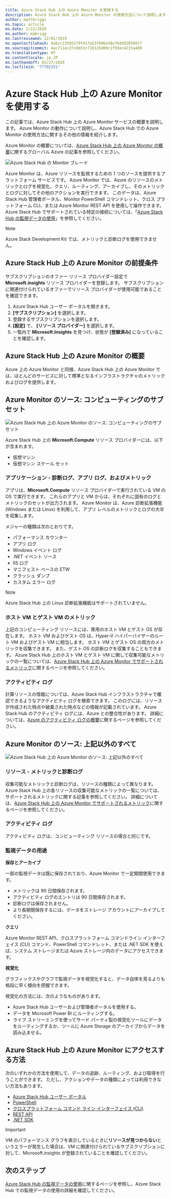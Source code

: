 ```yaml
---
title: Azure Stack Hub 上の Azure Monitor を使用する
description: Azure Stack Hub 上の Azure Monitor の使用方法について説明します。
author: mattbriggs
ms.topic: article
ms.date: 1/22/2020
ms.author: mabrigg
ms.lastreviewed: 12/01/2019
ms.openlocfilehash: 9abcc23505279f417e53f896e58e76dd9205691f
ms.sourcegitcommit: 4ac711ec37c6653c71b126d09c1f93ec4215a489
ms.translationtype: HT
ms.contentlocale: ja-JP
ms.lasthandoff: 02/27/2020
ms.locfileid: "77702331"
---
```

# <a name="use-azure-monitor-on-azure-stack-hub"></a>Azure Stack Hub 上の Azure Monitor を使用する

この記事では、Azure Stack Hub 上の Azure Monitor サービスの概要を説明します。 Azure Monitor の動作について説明し、Azure Stack Hub での Azure Monitor の使用方法に関するその他の情報を紹介します。 

Azure Monitor の概要については、[Azure Stack Hub 上の Azure Monitor の概要](https://docs.microsoft.com/azure/monitoring-and-diagnostics/monitoring-get-started)に関するグローバル Azure の記事を参照してください。

![Azure Stack Hub の Monitor ブレード](./media/azure-stack-metrics-azure-data/azs-monitor.png)

Azure Monitor は、Azure リソースを監視するための 1 つのソースを提供するプラットフォーム サービスです。 Azure Monitor では、Azure のリソースのメトリックとログを視覚化、クエリ、ルーティング、アーカイブし、そのメトリックとログに対してその他のアクションを実行できます。 このデータは、Azure Stack Hub 管理者ポータル、Monitor PowerShell コマンドレット、クロス プラットフォーム CLI、または Azure Monitor REST API を使用して操作できます。 Azure Stack Hub でサポートされている特定の接続については、「[Azure Stack Hub の監視データの使用](azure-stack-metrics-monitor.md)」を参照してください。

> [!Note]
> Azure Stack Development Kit では、メトリックと診断ログを使用できません。

## <a name="prerequisites-for-azure-monitor-on-azure-stack-hub"></a>Azure Stack Hub 上の Azure Monitor の前提条件

サブスクリプションのオファー リソース プロバイダー設定で **Microsoft.insights** リソース プロバイダーを登録します。 サブスクリプションに関連付けられているオファーでリソース プロバイダーが使用可能であることを確認できます。

1. Azure Stack Hub ユーザー ポータルを開きます。
2. **[サブスクリプション]** を選択します。
3. 登録するサブスクリプションを選択します。
4. **[設定]** で、 **[リソース プロバイダー]** を選択します。 
5. 一覧内で **Microsoft.Insights** を見つけ、状態が **[登録済み]** になっていることを確認します。

## <a name="overview-of-azure-monitor-on-azure-stack-hub"></a>Azure Stack Hub 上の Azure Monitor の概要

Azure 上の Azure Monitor と同様、Azure Stack Hub 上の Azure Monitor では、ほとんどのサービスに対して標準となるインフラストラクチャのメトリックおよびログを提供します。

## <a name="azure-monitor-sources-compute-subset"></a>Azure Monitor のソース: コンピューティングのサブセット

![Azure Stack Hub 上の Azure Monitor のソース: コンピューティングのサブセット](media//azure-stack-metrics-azure-data/azs-monitor-computersubset.png)

Azure Stack Hub 上の **Microsoft.Compute** リソース プロバイダーには、以下が含まれます。
 - 仮想マシン 
 - 仮想マシン スケール セット

### <a name="application---diagnostics-logs-app-logs-and-metrics"></a>アプリケーション - 診断ログ、アプリ ログ、およびメトリック

アプリは、**Microsoft.Compute** リソース プロバイダーで実行されている VM の OS で実行できます。 これらのアプリと VM からは、それぞれに固有のログとメトリックのセットが出力されます。 Azure Monitor は、Azure 診断拡張機能 (Windows または Linux) を利用して、アプリ レベルのメトリックとログの大半を収集します。

メジャーの種類は次のとおりです。
 - パフォーマンス カウンター
 - アプリ ログ
 - Windows イベント ログ
 - .NET イベント ソース
 - IIS ログ
 - マニフェスト ベースの ETW
 - クラッシュ ダンプ
 - カスタム エラー ログ

> [!Note]  
> Azure Stack Hub 上の Linux 診断拡張機能はサポートされていません。

### <a name="host-and-guest-vm-metrics"></a>ホスト VM とゲスト VM のメトリック

上記のコンピューティング リソースには、専用のホスト VM とゲスト OS が存在します。 ホスト VM およびゲスト OS は、Hyper-V ハイパーバイザーのルート VM およびゲスト VM に相当します。 ホスト VM とゲスト OS の両方のメトリックを収集できます。 また、ゲスト OS の診断ログを収集することもできます。 Azure Stack Hub 上のホスト VM とゲスト VM に関して収集可能なメトリックの一覧については、[Azure Stack Hub 上の Azure Monitor でサポートされるメトリック](azure-stack-metrics-supported.md)に関するページを参照してください。 

### <a name="activity-log"></a>アクティビティ ログ

計算リソースの情報については、Azure Stack Hub インフラストラクチャで確認できるようなアクティビティ ログを検索できます。 このログには、リソースが作成された時点や破棄された時点などの情報が記載されています。 Azure Stack Hub のアクティビティ ログには、Azure との整合性があります。 詳細については、[Azure のアクティビティ ログの概要](https://docs.microsoft.com/azure/monitoring-and-diagnostics/monitoring-overview-activity-logs)に関するページを参照してください。 


## <a name="azure-monitor-sources-everything-else"></a>Azure Monitor のソース: 上記以外のすべて

![Azure Stack Hub 上の Azure Monitor のソース: 上記以外のすべて](media//azure-stack-metrics-azure-data/azs-monitor-othersubset.png)

### <a name="resources---metrics-and-diagnostics-logs"></a>リソース - メトリックと診断ログ

収集可能なメトリックと診断ログは、リソースの種類によって異なります。 Azure Stack Hub 上の各リソースの収集可能なメトリックの一覧については、サポートされるメトリックに関する記事を参照してください。 詳細については、[Azure Stack Hub 上の Azure Monitor でサポートされるメトリック](azure-stack-metrics-supported.md)に関するページを参照してください。

### <a name="activity-log"></a>アクティビティ ログ

アクティビティ ログは、コンピューティング リソースの場合と同じです。 

### <a name="uses-for-monitoring-data"></a>監視データの用途

**保存とアーカイブ**  

一部の監視データは既に保存されており、Azure Monitor で一定期間使用できます。 
 - メトリックは 90 日間保存されます。 
 - アクティビティ ログのエントリは 90 日間保存されます。 
 - 診断ログは保存されません。
 - より長期間保存するには、データをストレージ アカウントにアーカイブしてください。

**クエリ**  

Azure Monitor REST API、クロスプラットフォーム コマンドライン インターフェイス (CLI) コマンド、PowerShell コマンドレット、または .NET SDK を使えば、システム ストレージまたは Azure ストレージ内のデータにアクセスできます。 

**視覚化**

グラフィックスやグラフで監視データを視覚化すると、データ自体を見るよりも格段に早く傾向を把握できます。 

視覚化の方法には、次のようなものがあります。
 - Azure Stack Hub ユーザーおよび管理者ポータルを使用する。
 - データを Microsoft Power BI にルーティングする。
 - ライブ ストリーミングを使ってサード パーティ製の視覚化ツールにデータをルーティングするか、ツールに Azure Storage のアーカイブからデータを読み込ませる。

## <a name="methods-of-accessing-azure-monitor-on-azure-stack-hub"></a>Azure Stack Hub 上の Azure Monitor にアクセスする方法

次のいずれかの方法を使用して、データの追跡、ルーティング、および取得を行うことができます。 ただし、アクションやデータの種類によっては利用できない方法もあります。 

 - [Azure Stack Hub ユーザー ポータル ](azure-stack-use-portal.md)
 - [PowerShell](https://docs.microsoft.com/azure/monitoring-and-diagnostics/insights-powershell-samples)
 - [クロスプラットフォーム コマンド ライン インターフェイス (CLI)](https://docs.microsoft.com/azure/monitoring-and-diagnostics/insights-cli-samples)
 - [REST API](https://docs.microsoft.com/rest/api/monitor)
 - [.NET SDK](https://www.nuget.org/packages/Microsoft.Azure.Management.Monitor)

> [!Important]  
> VM のパフォーマンス グラフを表示しているときに**リソースが見つからない**というエラーが発生した場合は、VM に関連付けられているサブスクリプションに対して、Microsoft.insights が登録されていることを確認してください。

## <a name="next-steps"></a>次のステップ

[Azure Stack Hub の監視データの使用](azure-stack-metrics-monitor.md)に関するページを参照し、Azure Stack Hub での監視データの使用の詳細を確認してください。
